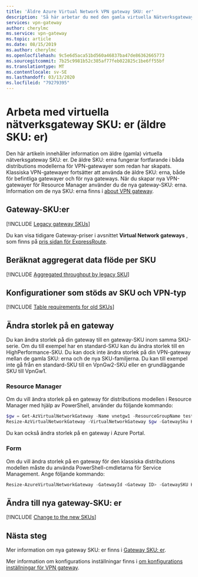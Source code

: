 ```yaml
---
title: 'Äldre Azure Virtual Network VPN gateway SKU: er'
description: 'Så här arbetar du med den gamla virtuella Nätverksgatewayen SKU: er; Basic, standard och HighPerformance.'
services: vpn-gateway
author: cherylmc
ms.service: vpn-gateway
ms.topic: article
ms.date: 08/15/2019
ms.author: cherylmc
ms.openlocfilehash: 9c5e6d5aca51bd560a46837ba47de86362665773
ms.sourcegitcommit: 7b25c9981b52c385af77feb022825c1be6ff55bf
ms.translationtype: MT
ms.contentlocale: sv-SE
ms.lasthandoff: 03/13/2020
ms.locfileid: "79279395"
---
```

# <a name="working-with-virtual-network-gateway-skus-legacy-skus"></a>Arbeta med virtuella nätverksgateway SKU: er (äldre SKU: er)

Den här artikeln innehåller information om äldre (gamla) virtuella nätverksgateway SKU: er. De äldre SKU: erna fungerar fortfarande i båda distributions modellerna för VPN-gatewayer som redan har skapats. Klassiska VPN-gatewayer fortsätter att använda de äldre SKU: erna, både för befintliga gatewayer och för nya gateways. När du skapar nya VPN-gatewayer för Resource Manager använder du de nya gateway-SKU: erna. Information om de nya SKU: erna finns i [about VPN gateway](vpn-gateway-about-vpngateways.md).

## <a name="gwsku"></a>Gateway-SKU:er

[!INCLUDE [Legacy gateway SKUs](../../includes/vpn-gateway-gwsku-legacy-include.md)]

Du kan visa tidigare Gateway-priser i avsnittet **Virtual Network gateways** , som finns på [pris sidan för ExpressRoute](https://azure.microsoft.com/pricing/details/expressroute).

## <a name="agg"></a>Beräknat aggregerat data flöde per SKU

[!INCLUDE [Aggregated throughput by legacy SKU](../../includes/vpn-gateway-table-gwtype-legacy-aggtput-include.md)]

## <a name="config"></a>Konfigurationer som stöds av SKU och VPN-typ

[!INCLUDE [Table requirements for old SKUs](../../includes/vpn-gateway-table-requirements-legacy-sku-include.md)]

## <a name="resize"></a>Ändra storlek på en gateway

Du kan ändra storlek på din gateway till en gateway-SKU inom samma SKU-serie. Om du till exempel har en standard-SKU kan du ändra storlek till en HighPerformance-SKU. Du kan dock inte ändra storlek på din VPN-gateway mellan de gamla SKU: erna och de nya SKU-familjerna. Du kan till exempel inte gå från en standard-SKU till en VpnGw2-SKU eller en grundläggande SKU till VpnGw1.

### <a name="resource-manager"></a>Resource Manager

Om du vill ändra storlek på en gateway för distributions modellen i Resource Manager med hjälp av PowerShell, använder du följande kommando:

```powershell
$gw = Get-AzVirtualNetworkGateway -Name vnetgw1 -ResourceGroupName testrg
Resize-AzVirtualNetworkGateway -VirtualNetworkGateway $gw -GatewaySku HighPerformance
```

Du kan också ändra storlek på en gateway i Azure Portal.

### <a name="classicresize"></a>Form

Om du vill ändra storlek på en gateway för den klassiska distributions modellen måste du använda PowerShell-cmdletarna för Service Management. Ange följande kommando:

```powershell
Resize-AzureVirtualNetworkGateway -GatewayId <Gateway ID> -GatewaySKU HighPerformance
```

## <a name="change"></a>Ändra till nya gateway-SKU: er

[!INCLUDE [Change to the new SKUs](../../includes/vpn-gateway-gwsku-change-legacy-sku-include.md)]

## <a name="next-steps"></a>Nästa steg

Mer information om nya gateway SKU: er finns i [Gateway SKU: er](vpn-gateway-about-vpngateways.md#gwsku).

Mer information om konfigurations inställningar finns i [om konfigurations inställningar för VPN gateway](vpn-gateway-about-vpn-gateway-settings.md).
